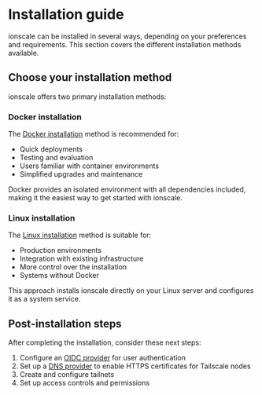 # Installation guide

ionscale can be installed in several ways, depending on your preferences and requirements. This section covers the different installation methods available.

## Choose your installation method

ionscale offers two primary installation methods:

### Docker installation

The [Docker installation](docker.md) method is recommended for:

- Quick deployments
- Testing and evaluation
- Users familiar with container environments
- Simplified upgrades and maintenance

Docker provides an isolated environment with all dependencies included, making it the easiest way to get started with ionscale.

### Linux installation

The [Linux installation](linux.md) method is suitable for:

- Production environments
- Integration with existing infrastructure
- More control over the installation
- Systems without Docker

This approach installs ionscale directly on your Linux server and configures it as a system service.

## Post-installation steps

After completing the installation, consider these next steps:

1. Configure an [OIDC provider](../configuration/auth-oidc.md) for user authentication
2. Set up a [DNS provider](../configuration/dns-providers.md) to enable HTTPS certificates for Tailscale nodes
3. Create and configure tailnets
4. Set up access controls and permissions